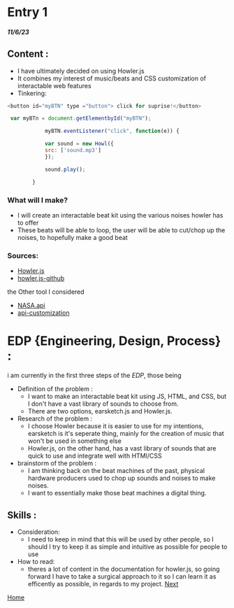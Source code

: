 # Entry 1
##### 11/6/23

## Content :
* I have ultimately decided on using Howler.js
* It combines my interest of music/beats and CSS customization of interactable web features
* Tinkering:

```js
<button id="myBTN" type ="button"> click for suprise!</button>

 var myBTn = document.getElementbyId("myBTN");

            myBTN.eventListener("click", function(e)) {

            var sound = new Howl({
            src: ['sound.mp3']
            });

            sound.play();

        }

```

### What will I make?
* I will create an interactable beat kit using the various noises howler has to offer
* These beats will be able to loop, the user will be able to cut/chop up the noises, to hopefully make a good beat

### Sources:
* [Howler.js](https://howlerjs.com/)
* [howler.js-github](https://github.com/goldfire/howler.js#documentation)

the Other tool I considered

* [NASA.api](https://api.nasa.gov/)
* [api-customization](https://ssd.jpl.nasa.gov/tools/sbdb_query.html)

# EDP {Engineering, Design, Process} :

i am currently in the first three steps of the *EDP*, those being
* Definition of the problem :
    * I want to make an interactable beat kit using JS, HTML, and CSS, but I don't have a vast library of sounds to choose from.
    * There are two options, earsketch.js and Howler.js.
* Research of the problem :
    * I choose Howler because it is easier to use for my intentions, earsketch is it's seperate thing, mainly for the creation of music that won't be used in something else
    * Howler.js, on the other hand, has a vast library of sounds that are quick to use and integrate well with HTMl/CSS
* brainstorm of the problem :
    * I am thinking back on the beat machines of the past, physical hardware producers used to chop up sounds and noises to make noises.
    * I want to essentially make those beat machines a digital thing.
## Skills :
* Consideration:
    * I need to keep in mind that this will be used by other people, so I should I try to keep it as simple and intuitive as possible for people to use
* How to read:
    * theres a lot of content in the documentation for howler.js, so going forward I have to take a surgical approach to it so I can learn it as efficently as possible, in regards to my project.
[Next](entry02.md)

[Home](../README.md)